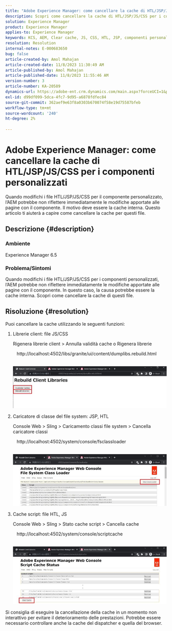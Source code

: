 ```yaml
---
title: "Adobe Experience Manager: come cancellare la cache di HTL/JSP/JS/CSS per i componenti personalizzati"
description: Scopri come cancellare la cache di HTL/JSP/JS/CSS per i componenti personalizzati in Adobe Experience Manager.
solution: Experience Manager
product: Experience Manager
applies-to: Experience Manager
keywords: KCS, AEM, Clear cache, JS, CSS, HTL, JSP, componenti personalizzati
resolution: Resolution
internal-notes: E-000683650
bug: false
article-created-by: Amol Mahajan
article-created-date: 11/8/2023 11:30:49 AM
article-published-by: Amol Mahajan
article-published-date: 11/8/2023 11:55:46 AM
version-number: 3
article-number: KA-20589
dynamics-url: https://adobe-ent.crm.dynamics.com/main.aspx?forceUCI=1&pagetype=entityrecord&etn=knowledgearticle&id=71ba7040-2a7e-ee11-8179-6045bd006b3d
exl-id: d99df099-5dca-4fc7-9d95-a6878fdfec84
source-git-commit: 362aef9e63f8a0303b670074f58e19d75587bfeb
workflow-type: tm+mt
source-wordcount: '240'
ht-degree: 2%

---
```


# Adobe Experience Manager: come cancellare la cache di HTL/JSP/JS/CSS per i componenti personalizzati


Quando modifichi i file HTL/JSP/JS/CSS per il componente personalizzato, l’AEM potrebbe non riflettere immediatamente le modifiche apportate alle pagine con il componente. Il motivo deve essere la cache interna. Questo articolo ti aiuterà a capire come cancellare la cache per questi file.

## Descrizione {#description}


### <b>Ambiente</b>

Experience Manager 6.5



### Problema/Sintomi

Quando modifichi i file HTL/JSP/JS/CSS per i componenti personalizzati, l’AEM potrebbe non riflettere immediatamente le modifiche apportate alle pagine con il componente. In questo caso, la causa potrebbe essere la cache interna.
Scopri come cancellare la cache di questi file.


## Risoluzione {#resolution}


Puoi cancellare la cache utilizzando le seguenti funzioni:



1. Librerie client: file JS/CSS

   Rigenera librerie client > Annulla validità cache o Rigenera librerie

      http://localhost:4502/libs/granite/ui/content/dumplibs.rebuild.html 

        ![](assets/ed2f2e85-af35-ed11-9db1-0022480869de.png)
2. Caricatore di classe del file system: JSP, HTL

   Console Web > Sling > Caricamento classi file system > Cancella caricatore classi

      http://localhost:4502/system/console/fsclassloader

        ![](assets/2438888b-af35-ed11-9db1-0022480869de.png)
3. Cache script: file HTL, JS

   Console Web > Sling > Stato cache script > Cancella cache

      http://localhost:4502/system/console/scriptcache

        ![](assets/c97ddd91-af35-ed11-9db1-0022480869de.png)


Si consiglia di eseguire la cancellazione della cache in un momento non interattivo per evitare il deterioramento delle prestazioni.
Potrebbe essere necessario controllare anche la cache del dispatcher e quella del browser.
